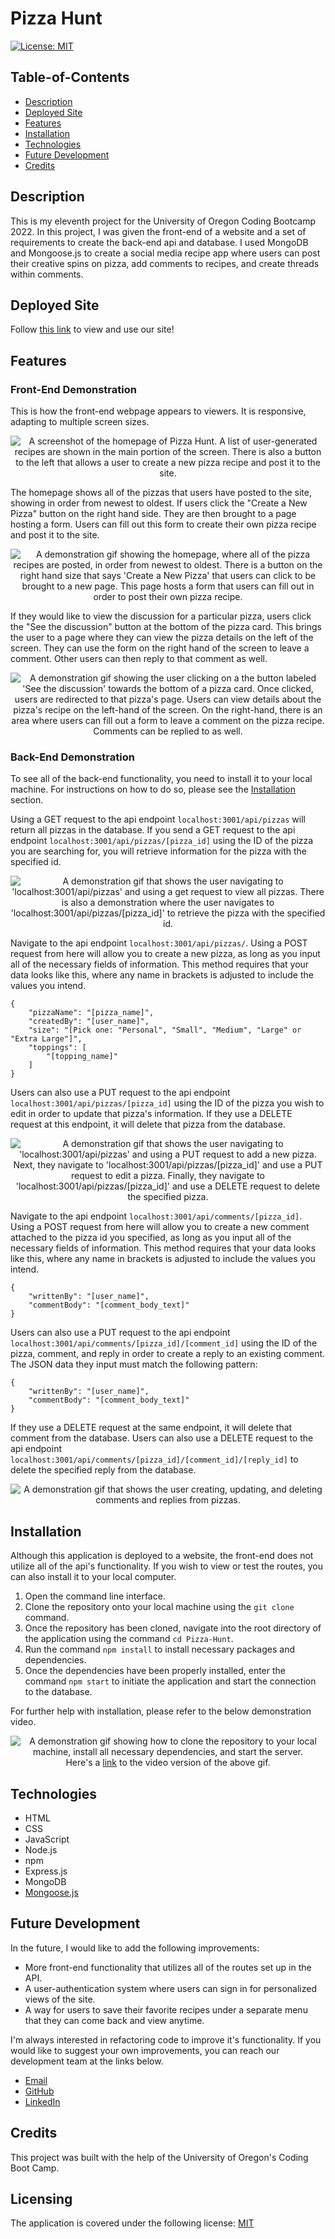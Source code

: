 # Pizza Hunt

[![License: MIT](https://img.shields.io/badge/License-MIT-yellow.svg)](https://opensource.org/licenses/MIT)

## Table-of-Contents

- [Description](#description)
- [Deployed Site](#deployed-site)
- [Features](#features)
- [Installation](#installation)
- [Technologies](#technologies)
- [Future Development](#future-development)
- [Credits](#credits)

## Description

This is my eleventh project for the University of Oregon Coding Bootcamp 2022. In this project, I was given the front-end of a website and a set of requirements to create the back-end api and database. I used MongoDB and Mongoose.js to create a social media recipe app where users can post their creative spins on pizza, add comments to recipes, and create threads within comments.

## Deployed Site

Follow [this link](https://intense-retreat-40554.herokuapp.com/) to view and use our site!

## Features

### Front-End Demonstration

This is how the front-end webpage appears to viewers. It is responsive, adapting to multiple screen sizes.

<p align="center">
<img alt="A screenshot of the homepage of Pizza Hunt. A list of user-generated recipes are shown in the main portion of the screen. There is also a button to the left that allows a user to create a new pizza recipe and post it to the site." src="./assets/images/pizza-hunt-screenshot.jpg"/>
</p>

The homepage shows all of the pizzas that users have posted to the site, showing in order from newest to oldest. If users click the "Create a New Pizza" button on the right hand side. They are then brought to a page hosting a form. Users can fill out this form to create their own pizza recipe and post it to the site.

<p align="center">
<img alt="A demonstration gif showing the homepage, where all of the pizza recipes are posted, in order from newest to oldest. There is a button on the right hand size that says 'Create a New Pizza' that users can click to be brought to a new page. This page hosts a form that users can fill out in order to post their own pizza recipe." src="./assets/images/pizza-hunt-demo.gif"/>
</p>

If they would like to view the discussion for a particular pizza, users click the "See the discussion" button at the bottom of the pizza card. This brings the user to a page where they can view the pizza details on the left of the screen. They can use the form on the right hand of the screen to leave a comment. Other users can then reply to that comment as well.

<p align="center">
<img alt="A demonstration gif showing the user clicking on a the button labeled 'See the discussion' towards the bottom of a pizza card. Once clicked, users are redirected to that pizza's page. Users can view details about the pizza's recipe on the left-hand of the screen. On the right-hand, there is an area where users can fill out a form to leave a comment on the pizza recipe. Comments can be replied to as well." src="./assets/images/pizza-hunt-demo-2.gif"/> 
</p>

### Back-End Demonstration

To see all of the back-end functionality, you need to install it to your local machine. For instructions on how to do so, please see the [Installation](#installation) section.

Using a GET request to the api endpoint `localhost:3001/api/pizzas` will return all pizzas in the database. If you send a GET request to the api endpoint `localhost:3001/api/pizzas/[pizza_id]` using the ID of the pizza you are searching for, you will retrieve information for the pizza with the specified id.

<p align="center">
<img alt="A demonstration gif that shows the user navigating to 'localhost:3001/api/pizzas' and using a get request to view all pizzas. There is also a demonstration where the user navigates to 'localhost:3001/api/pizzas/[pizza_id]' to retrieve the pizza with the specified id." src="./assets/images/pizza-hunt-demo-3.gif"/>
</p>

Navigate to the api endpoint `localhost:3001/api/pizzas/`. Using a POST request from here will allow you to create a new pizza, as long as you input all of the necessary fields of information. This method requires that your data looks like this, where any name in brackets is adjusted to include the values you intend.

    {
        "pizzaName": "[pizza_name]",
        "createdBy": "[user_name]",
        "size": "[Pick one: "Personal", "Small", "Medium", "Large" or "Extra Large"]",
        "toppings": [
            "[topping_name]"
        ]
    }

Users can also use a PUT request to the api endpoint `localhost:3001/api/pizzas/[pizza_id]` using the ID of the pizza you wish to edit in order to update that pizza's information. If they use a DELETE request at this endpoint, it will delete that pizza from the database.

<p align="center">
<img alt="A demonstration gif that shows the user navigating to 'localhost:3001/api/pizzas' and using a PUT request to add a new pizza. Next, they navigate to 'localhost:3001/api/pizzas/[pizza_id]' and use a PUT request to edit a pizza. Finally, they navigate to 'localhost:3001/api/pizzas/[pizza_id]' and use a DELETE request to delete the specified pizza." src="./assets/images/pizza-hunt-demo-4.gif"/>
</p>

Navigate to the api endpoint `localhost:3001/api/comments/[pizza_id]`. Using a POST request from here will allow you to create a new comment attached to the pizza id you specified, as long as you input all of the necessary fields of information. This method requires that your data looks like this, where any name in brackets is adjusted to include the values you intend.

    {
        "writtenBy": "[user_name]",
        "commentBody": "[comment_body_text]"
    }

Users can also use a PUT request to the api endpoint `localhost:3001/api/comments/[pizza_id]/[comment_id]` using the ID of the pizza, comment, and reply in order to create a reply to an existing comment. The JSON data they input must match the following pattern:

    {
        "writtenBy": "[user_name]",
        "commentBody": "[comment_body_text]"
    }

If they use a DELETE request at the same endpoint, it will delete that comment from the database. Users can also use a DELETE request to the api endpoint `localhost:3001/api/comments/[pizza_id]/[comment_id]/[reply_id]` to delete the specified reply from the database.

<p align="center">
<img alt="A demonstration gif that shows the user creating, updating, and deleting comments and replies from pizzas." src="./assets/images/pizza-hunt-demo-5.gif"/>
</p>

## Installation

Although this application is deployed to a website, the front-end does not utilize all of the api's functionality. If you wish to view or test the routes, you can also install it to your local computer.

1. Open the command line interface.
2. Clone the repository onto your local machine using the `git clone` command.
3. Once the repository has been cloned, navigate into the root directory of the application using the command `cd Pizza-Hunt`.
4. Run the command `npm install` to install necessary packages and dependencies.
5. Once the dependencies have been properly installed, enter the command `npm start` to initiate the application and start the connection to the database.

For further help with installation, please refer to the below demonstration video.

<p align="center">
<img alt="A demonstration gif showing how to clone the repository to your local machine, install all necessary dependencies, and start the server." src="./assets/images/pizza-hunt-demo-6.gif"/>
<br>Here's a <a href="https://drive.google.com/file/d/1qyfim__s-QG4CCaNJktD9zR-dDs6rFMr/view" target="_blank">link</a> to the video version of the above gif.
</p>

## Technologies

- HTML
- CSS
- JavaScript
- Node.js
- npm
- Express.js
- MongoDB
- [Mongoose.js](https://mongoosejs.com/)

## Future Development

In the future, I would like to add the following improvements:

- More front-end functionality that utilizes all of the routes set up in the API.
- A user-authentication system where users can sign in for personalized views of the site.
- A way for users to save their favorite recipes under a separate menu that they can come back and view anytime.

I'm always interested in refactoring code to improve it's functionality. If you would like to suggest your own improvements, you can reach our development team at the links below.

- <a href="mailto:ashlynn4567@gmail.com">Email</a>
- <a href="https://github.com/ashlynn4567">GitHub</a>
- <a href="www.linkedin.com/in/Ashley-Lynn-Smith">LinkedIn</a>

## Credits

This project was built with the help of the University of Oregon's Coding Boot Camp.

## Licensing

The application is covered under the following license: [MIT](https://opensource.org/licenses/MIT)
